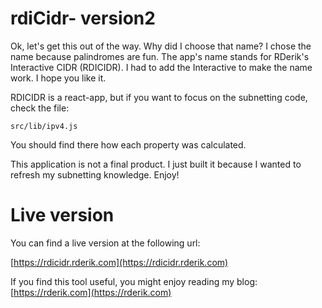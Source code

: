 # rdiCidr- version2

Ok, let's get this out of the way. Why did I choose that name? I chose the name because palindromes are fun. The app's name stands for RDerik's Interactive  CIDR (RDICIDR). I had to add the Interactive to make the name work. I hope you like it.

RDICIDR is a react-app, but if you want to focus on the subnetting code, check the file:

```
src/lib/ipv4.js
```

You should find there how each property was calculated.

This application is not a final product. I just built it because I wanted to refresh my subnetting knowledge. Enjoy!

# Live version

You can find a live version at the following url:

[https://rdicidr.rderik.com](https://rdicidr.rderik.com)

If you find this tool useful, you might enjoy reading my blog: [https://rderik.com](https://rderik.com)
